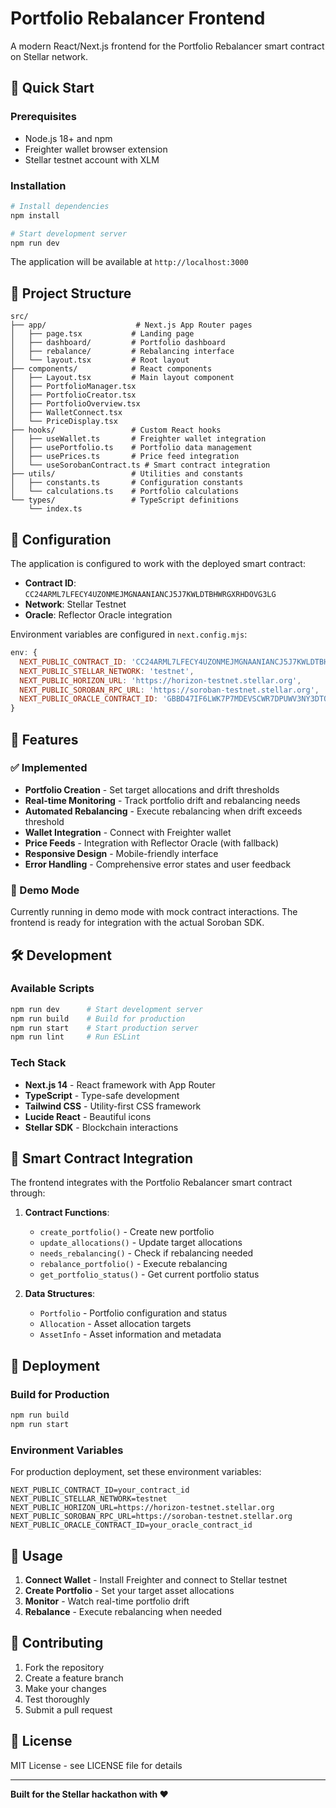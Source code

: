# Portfolio Rebalancer Frontend

A modern React/Next.js frontend for the Portfolio Rebalancer smart contract on Stellar network.

## 🚀 Quick Start

### Prerequisites

- Node.js 18+ and npm
- Freighter wallet browser extension
- Stellar testnet account with XLM

### Installation

```bash
# Install dependencies
npm install

# Start development server
npm run dev
```

The application will be available at `http://localhost:3000`

## 📁 Project Structure

```
src/
├── app/                    # Next.js App Router pages
│   ├── page.tsx           # Landing page
│   ├── dashboard/         # Portfolio dashboard
│   ├── rebalance/         # Rebalancing interface
│   └── layout.tsx         # Root layout
├── components/            # React components
│   ├── Layout.tsx         # Main layout component
│   ├── PortfolioManager.tsx
│   ├── PortfolioCreator.tsx
│   ├── PortfolioOverview.tsx
│   ├── WalletConnect.tsx
│   └── PriceDisplay.tsx
├── hooks/                 # Custom React hooks
│   ├── useWallet.ts       # Freighter wallet integration
│   ├── usePortfolio.ts    # Portfolio data management
│   ├── usePrices.ts       # Price feed integration
│   └── useSorobanContract.ts # Smart contract integration
├── utils/                 # Utilities and constants
│   ├── constants.ts       # Configuration constants
│   └── calculations.ts    # Portfolio calculations
└── types/                 # TypeScript definitions
    └── index.ts
```

## 🔧 Configuration

The application is configured to work with the deployed smart contract:

- **Contract ID**: `CC24ARML7LFECY4UZONMEJMGNAANIANCJ5J7KWLDTBHWRGXRHDOVG3LG`
- **Network**: Stellar Testnet
- **Oracle**: Reflector Oracle integration

Environment variables are configured in `next.config.mjs`:

```javascript
env: {
  NEXT_PUBLIC_CONTRACT_ID: 'CC24ARML7LFECY4UZONMEJMGNAANIANCJ5J7KWLDTBHWRGXRHDOVG3LG',
  NEXT_PUBLIC_STELLAR_NETWORK: 'testnet',
  NEXT_PUBLIC_HORIZON_URL: 'https://horizon-testnet.stellar.org',
  NEXT_PUBLIC_SOROBAN_RPC_URL: 'https://soroban-testnet.stellar.org',
  NEXT_PUBLIC_ORACLE_CONTRACT_ID: 'GBBD47IF6LWK7P7MDEVSCWR7DPUWV3NY3DTQEVFL4NAT4AQH3ZLLFLA5'
}
```

## 🎯 Features

### ✅ Implemented

- **Portfolio Creation** - Set target allocations and drift thresholds
- **Real-time Monitoring** - Track portfolio drift and rebalancing needs
- **Automated Rebalancing** - Execute rebalancing when drift exceeds threshold
- **Wallet Integration** - Connect with Freighter wallet
- **Price Feeds** - Integration with Reflector Oracle (with fallback)
- **Responsive Design** - Mobile-friendly interface
- **Error Handling** - Comprehensive error states and user feedback

### 🔄 Demo Mode

Currently running in demo mode with mock contract interactions. The frontend is ready for integration with the actual Soroban SDK.

## 🛠️ Development

### Available Scripts

```bash
npm run dev      # Start development server
npm run build    # Build for production
npm run start    # Start production server
npm run lint     # Run ESLint
```

### Tech Stack

- **Next.js 14** - React framework with App Router
- **TypeScript** - Type-safe development
- **Tailwind CSS** - Utility-first CSS framework
- **Lucide React** - Beautiful icons
- **Stellar SDK** - Blockchain interactions

## 🔗 Smart Contract Integration

The frontend integrates with the Portfolio Rebalancer smart contract through:

1. **Contract Functions**:

   - `create_portfolio()` - Create new portfolio
   - `update_allocations()` - Update target allocations
   - `needs_rebalancing()` - Check if rebalancing needed
   - `rebalance_portfolio()` - Execute rebalancing
   - `get_portfolio_status()` - Get current portfolio status

2. **Data Structures**:
   - `Portfolio` - Portfolio configuration and status
   - `Allocation` - Asset allocation targets
   - `AssetInfo` - Asset information and metadata

## 🚀 Deployment

### Build for Production

```bash
npm run build
npm run start
```

### Environment Variables

For production deployment, set these environment variables:

```env
NEXT_PUBLIC_CONTRACT_ID=your_contract_id
NEXT_PUBLIC_STELLAR_NETWORK=testnet
NEXT_PUBLIC_HORIZON_URL=https://horizon-testnet.stellar.org
NEXT_PUBLIC_SOROBAN_RPC_URL=https://soroban-testnet.stellar.org
NEXT_PUBLIC_ORACLE_CONTRACT_ID=your_oracle_contract_id
```

## 📱 Usage

1. **Connect Wallet** - Install Freighter and connect to Stellar testnet
2. **Create Portfolio** - Set your target asset allocations
3. **Monitor** - Watch real-time portfolio drift
4. **Rebalance** - Execute rebalancing when needed

## 🤝 Contributing

1. Fork the repository
2. Create a feature branch
3. Make your changes
4. Test thoroughly
5. Submit a pull request

## 📄 License

MIT License - see LICENSE file for details

---

**Built for the Stellar hackathon with ❤️**
